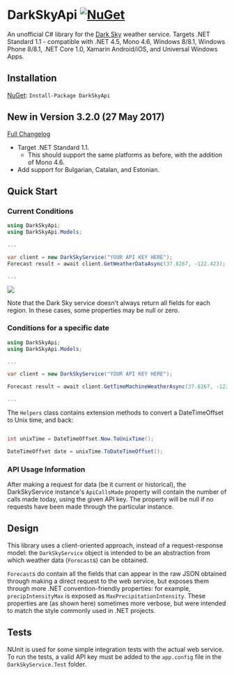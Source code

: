 # DarkSkyApi [![NuGet](https://img.shields.io/nuget/v/DarkSkyApi.svg?maxAge=2592000)]()

An unofficial C# library for the [Dark Sky](https://darksky.net/dev) weather service. Targets .NET Standard 1.1 - compatible with .NET 4.5, Mono 4.6, Windows 8/8.1, Windows Phone 8/8.1, .NET Core 1.0, Xamarin Android/iOS, and Universal Windows Apps.

## Installation

[NuGet](https://www.nuget.org/packages/DarkSkyApi/): `Install-Package DarkSkyApi`

## New in Version 3.2.0 (27 May 2017)

[Full Changelog](CHANGELOG.md)

* Target .NET Standard 1.1.
  - This should support the same platforms as before, with the addition of Mono 4.6.
* Add support for Bulgarian, Catalan, and Estonian.

## Quick Start

### Current Conditions

```c#
using DarkSkyApi;
using DarkSkyApi.Models;

...

var client = new DarkSkyService("YOUR API KEY HERE");
Forecast result = await client.GetWeatherDataAsync(37.8267, -122.423);

...
```

![](./screenshot.png)

Note that the Dark Sky service doesn't always return all fields for each region. In these cases, some properties may be null or zero.

### Conditions for a specific date

```c#
using DarkSkyApi;
using DarkSkyApi.Models;

...

var client = new DarkSkyService("YOUR API KEY HERE");

Forecast result = await client.GetTimeMachineWeatherAsync(37.8267, -122.423, DateTimeOffset.Now);

...
```

The `Helpers` class contains extension methods to convert a DateTimeOffset to Unix time, and back:

```c#

int unixTime = DateTimeOffset.Now.ToUnixTime();

DateTimeOffset date = unixTime.ToDateTimeOffset();
```

### API Usage Information

After making a request for data (be it current or historical), the DarkSkyService instance's `ApiCallsMade` property will contain the number of calls made today, using the given API key. The property will be null if no requests have been made through the particular instance.

## Design

This library uses a client-oriented approach, instead of a request-response model: the `DarkSkyService` object is intended to be an abstraction from which weather data (`Forecast`s) can be obtained.

`Forecast`s do contain all the fields that can appear in the raw JSON obtained through making a direct request to the web service, but exposes them through more .NET convention-friendly properties: for example, `precipIntensityMax` is exposed as `MaxPrecipitationIntensity`. These properties are (as shown here) sometimes more verbose, but were intended to match the style commonly used in .NET projects.

## Tests

NUnit is used for some simple integration tests with the actual web service. To run the tests, a valid API key must be added to the `app.config` file in the `DarkSkyService.Test` folder.
